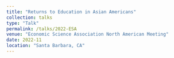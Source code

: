 ```yaml
---
title: "Returns to Education in Asian Americans"
collection: talks
type: "Talk"
permalink: /talks/2022-ESA
venue: "Economic Science Association North American Meeting"
date: 2022-11
location: "Santa Barbara, CA"
---
```

